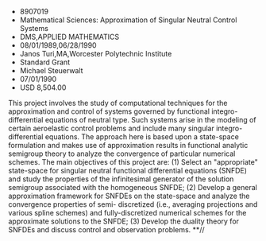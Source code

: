 
* 8907019
* Mathematical Sciences: Approximation of Singular Neutral Control Systems
* DMS,APPLIED MATHEMATICS
* 08/01/1989,06/28/1990
* Janos Turi,MA,Worcester Polytechnic Institute
* Standard Grant
* Michael Steuerwalt
* 07/01/1990
* USD 8,504.00

This project involves the study of computational techniques for the
approximation and control of systems governed by functional integro-differential
equations of neutral type. Such systems arise in the modeling of certain
aeroelastic control problems and include many singular integro-differential
equations. The approach here is based upon a state-space formulation and makes
use of approximation results in functional analytic semigroup theory to analyze
the convergence of particular numerical schemes. The main objectives of this
project are: (1) Select an "appropriate" state-space for singular neutral
functional differential equations (SNFDE) and study the properties of the
infinitesimal generator of the solution semigroup associated with the
homogeneous SNFDE; (2) Develop a general approximation framework for SNFDEs on
the state-space and analyze the convergence properties of semi- discretized
(i.e., averaging projections and various spline schemes) and fully-discretized
numerical schemes for the approximate solutions to the SNFDE; (3) Develop the
duality theory for SNFDEs and discuss control and observation problems. **//
